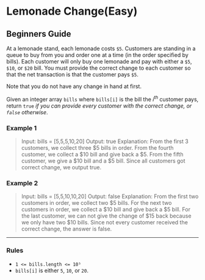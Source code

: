 # Lemonade Change(Easy)

## Beginners Guide

At a lemonade stand, each lemonade costs `$5`. Customers are standing in a queue to buy from you and order one at a time (in the order specified by bills). Each customer will only buy one lemonade and pay with either a `$5`, `$10`, or `$20` bill. You must provide the correct change to each customer so that the net transaction is that the customer pays `$5`.

Note that you do not have any change in hand at first.

Given an integer array `bills` where `bills[i]` is the bill the $i^{th}$ customer pays, return `true` *if you can provide every customer with the correct change, or `false` otherwise*.

### Example 1

>Input: bills = [5,5,5,10,20]
Output: true
Explanation:
From the first 3 customers, we collect three $5 bills in order.
From the fourth customer, we collect a $10 bill and give back a $5.
From the fifth customer, we give a $10 bill and a $5 bill.
Since all customers got correct change, we output true.

### Example 2

>Input: bills = [5,5,10,10,20]
Output: false
Explanation: 
From the first two customers in order, we collect two $5 bills.
For the next two customers in order, we collect a $10 bill and give back a $5 bill.
For the last customer, we can not give the change of $15 back because we only have two $10 bills.
Since not every customer received the correct change, the answer is false.

---

### Rules

* `1 <= bills.length <= 10⁵`
* `bills[i]` is either `5`, `10`, or `20`.
